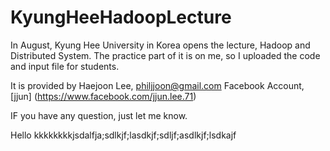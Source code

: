 # KyungHeeHadoopLecture
In August, Kyung Hee University in Korea opens the lecture, Hadoop and Distributed System. 
The practice part of it is on me, so I uploaded the code and input file for students. 

It is provided by Haejoon Lee, philjjoon@gmail.com
Facebook Account, [jjun] (https://www.facebook.com/jjun.lee.71)

IF you have any question, just let me know.

Hello
kkkkkkkkjsdalfja;sdlkjf;lasdkjf;sdljf;asdlkjf;lsdkajf
